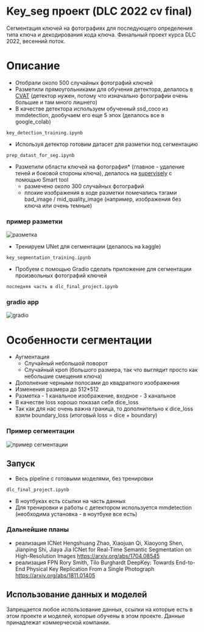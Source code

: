 # Key_seg проект (DLC 2022 cv final)

Сегментация ключей на фотографиях для последующего определения типа ключа и декодирования кода ключа. Финальный проект курса DLC 2022, весенний поток.

# Описание

* Отобрали около 500 случайных фотографий ключей
* Разметили прямоугольниками для обучения детектора, делалось в [CVAT](http://cvat.org) (детектор нужен, потому что изначально фотографии очень большие и там много лишнего)
* В качестве детектора используем обученный ssd_coco из mmdetection, дообучаем его еще 5 эпох (делалось все в google_colab)
```
key_detection_training.ipynb
```
* Используя детектор готовим датасет для разметки под сегментацию
```
prep_datast_for_seg.ipynb
```
* Разметили области ключей на фотография* (главное - удаление теней и боковой стороны ключа), делалось на [supervisely](http://supervise.ly) с помощью Smart tool
    * размечено около 300 случайных фотографий
    * плохие изображения в ходе разметки помечались тэгами bad_image / mid_quality_image (например, изображения без ключа или очень темные)

### пример разметки    
![разметка](https://i.gyazo.com/789b6ea13e3e039076f5a79cd45036f3.png)

* Тренируем UNet для сегментации (делалось на kaggle)
```
key_segmentation_training.ipynb
```
* Пробуем с помощью Gradio сделать приложение для сегментации произвольных фотографий ключей
```
последняя часть в dlc_final_project.ipynb
```
### gradio app
![gradio](https://i.gyazo.com/b67744af0dafdf517e33cbe4a2acf73e.png)


# Особенности сегментации
* Аугментация
    * Случайный небольшой поворот
    * Случайный кроп (большого размера, так что выглядит просто как небольшие смещения ключа)
* Дополнение черными полосами до квадратного изображения
* Изменения размера до 512*512
* Разметка - 1 канальное изображение, входное - 3 канальное
* В качестве loss хорошо показал себя dice_loss
* Так как для нас очень важна граница, то дополнительно к dice_loss взяли boundary_loss (итоговый loss = dice + boundary)

### Пример сегментации
![пример сегментации](https://i.gyazo.com/c98a96734319b42c582f40e52811f657.png)

## Запуск

* Весь pipeline с готовыми моделями, без тренировки
```
dlc_final_project.ipynb
```

* В ноутбуках есть ссылки на часть данных
* Для тренировки и работы с детектором используется mmdetection (необходима установка - в ноутбуке все есть)

### Дальнейшие планы
* реализация ICNet 
Hengshuang Zhao, Xiaojuan Qi, Xiaoyong Shen, Jianping Shi, Jiaya Jia
ICNet for Real-Time Semantic Segmentation on High-Resolution Images
https://arxiv.org/abs/1704.08545
* реализация FPN 
Rory Smith, Tilo Burghardt
DeepKey: Towards End-to-End Physical Key Replication From a Single Photograph
https://arxiv.org/abs/1811.01405

## Использование данных и моделей

Запрещается любое использование данных, ссылки на которые есть в этом проекте и моделей, которые обучены в этом проекте. Данные принадлежат коммерческой компании.
